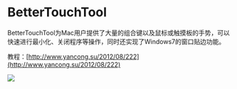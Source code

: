 # BetterTouchTool

BetterTouchTool为Mac用户提供了大量的组合键以及鼠标或触摸板的手势，可以快速进行最小化、关闭程序等操作，同时还实现了Windows7的窗口贴边功能。

教程：[http://www.yancong.su/2012/08/222](http://www.yancong.su/2012/08/222)

![](http://img.blog.csdn.net/20130822150555593?watermark/2/text/aHR0cDovL2Jsb2cuY3Nkbi5uZXQvemhhb3h5Mjg1MA==/font/5a6L5L2T/fontsize/400/fill/I0JBQkFCMA==/dissolve/70/gravity/SouthEast)  


  

